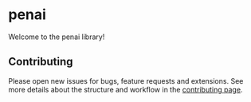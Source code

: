 # penai

Welcome to the penai library!


## Contributing
Please open new issues for bugs, feature requests and extensions. See more details about the structure and
workflow in the [contributing page](docs/04_contributing/04_contributing.rst).
